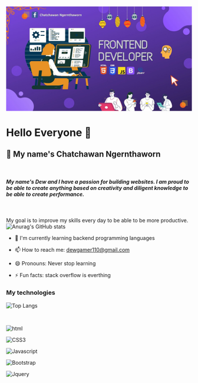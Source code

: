![Images](profile.jpg)

# Hello Everyone 👋
## 👋 My name's Chatchawan Ngernthaworn
<br>

#####  My name's Dew and I have a passion for building websites. I am proud to be able to create anything based on creativity and diligent knowledge to be able to create performance.
<br>

 My goal is to improve my skills every day to be able to be more productive.
![Anurag's GitHub stats](https://github-readme-stats.vercel.app/api?username=ChatchawanDew404&theme=radical) 
<br> 

- 🌱 I'm currently learning backend programming languages

- 📫 How to reach me: dewgamer110@gmail.com
- 😄 Pronouns: Never stop learning
- ⚡ Fun facts: stack overflow is everthing

### My technologies
![Top Langs](https://github-readme-stats.vercel.app/api/top-langs/?username=ChatchawanDew404&langs_count=8)

<br>

![html](https://img.shields.io/badge/-Html5-24292f?style=for-the-badge&logo=Html5)

![CSS3](https://img.shields.io/badge/-CSS3-24292f?style=for-the-badge&logo=Css3)

![Javascript](https://img.shields.io/badge/-Javascript-24292f?style=for-the-badge&logo=Javascript)

![Bootstrap](https://img.shields.io/badge/-Bootstrap-24292f?style=for-the-badge&logo=Bootstrap)

![Jquery](https://img.shields.io/badge/-Jquery-24292f?style=for-the-badge&logo=Jquery)

<!--
**ChatchawanDew404/ChatchawanDew404** is a ✨ _special_ ✨ repository because its `README.md` (this file) appears on your GitHub profile.

Here are some ideas to get you started:

- 🔭 I’m currently working on ...
- 🌱 I’m currently learning ...
- 👯 I’m looking to collaborate on ...
- 🤔 I’m looking for help with ...
- 💬 Ask me about ...
- 📫 How to reach me: ...
- 😄 Pronouns: ...
- ⚡ Fun fact: ...
-->


<!-- ![Anurag's GitHub stats](https://github-readme-stats.vercel.app/api?username=ChatchawanDew404&theme=radical) -->